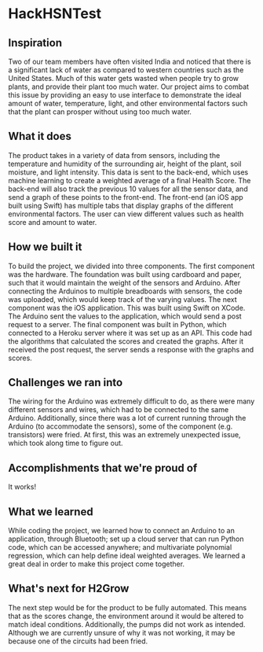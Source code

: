 # HackHSNTest

## Inspiration
Two of our team members have often visited India and noticed that there is a significant lack of water as compared to western countries such as the United States. Much of this water gets wasted when people try to grow plants, and provide their plant too much water. Our project aims to combat this issue by providing an easy to use interface to demonstrate the ideal amount of water, temperature, light, and other environmental factors such that the plant can prosper without using too much water.
## What it does
The product takes in a variety of data from sensors, including the temperature and humidity of the surrounding air, height of the plant, soil moisture, and light intensity. This data is sent to the back-end, which uses machine learning to create a weighted average of a final Health Score. The back-end will also track the previous 10 values for all the sensor data, and send a graph of these points to the front-end. The front-end (an iOS app built using Swift) has multiple tabs that display graphs of the different environmental factors. The user can view different values such as health score and amount to water. 
## How we built it
To build the project, we divided into three components. The first component was the hardware. The foundation was built using cardboard and paper, such that it would maintain the weight of the sensors and Arduino. After connecting the Arduinos to multiple breadboards with sensors, the code was uploaded, which would keep track of the varying values. The next component was the iOS application. This was built using Swift on XCode. The Arduino sent the values to the application, which would send a post request to a server. The final component was built in Python, which connected to a Heroku server where it was set up as an API. This code had the algorithms that calculated the scores and created the graphs. After it received the post request, the server sends a response with the graphs and scores.
## Challenges we ran into
The wiring for the Arduino was extremely difficult to do, as there were many different sensors and wires, which had to be connected to the same Arduino. Additionally, since there was a lot of current running through the Arduino (to accommodate the sensors), some of the component (e.g. transistors) were fried. At first, this was an extremely unexpected issue, which took along time to figure out.
## Accomplishments that we're proud of
It works!
## What we learned
While coding the project, we learned how to connect an Arduino to an application, through Bluetooth; set up a cloud server that can run Python code, which can be accessed anywhere; and multivariate polynomial regression, which can help define ideal weighted averages. We learned a great deal in order to make this project come together.
## What's next for H2Grow
The next step would be for the product to be fully automated. This means that as the scores change, the environment around it would be altered to match ideal conditions. Additionally, the pumps did not work as intended. Although we are currently unsure of why it was not working, it may be because one of the circuits had been fried.
